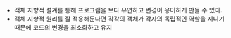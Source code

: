 - 객체 지향적 설계를 통해 프로그램을 보다 유연하고 변경이 용이하게 만들 수 있다.
- 객체 지향적 원리를 잘 적용해둔다면 각각의 객체가 각자의 독립적인 역할을 지니기 때문에 코드의 변경을 최소화하고 유지

